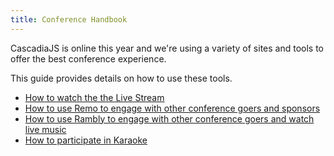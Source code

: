 ```yaml
---
title: Conference Handbook
---
```


CascadiaJS is online this year and we're using a variety of sites and tools to offer the best conference experience.

This guide provides details on how to use these tools.

- [How to watch the the Live Stream](watching-talks)
- [How to use Remo to engage with other conference goers and sponsors](remo)
- [How to use Rambly to engage with other conference goers and watch live music](rambly)
- [How to participate in Karaoke](/karaoke)
